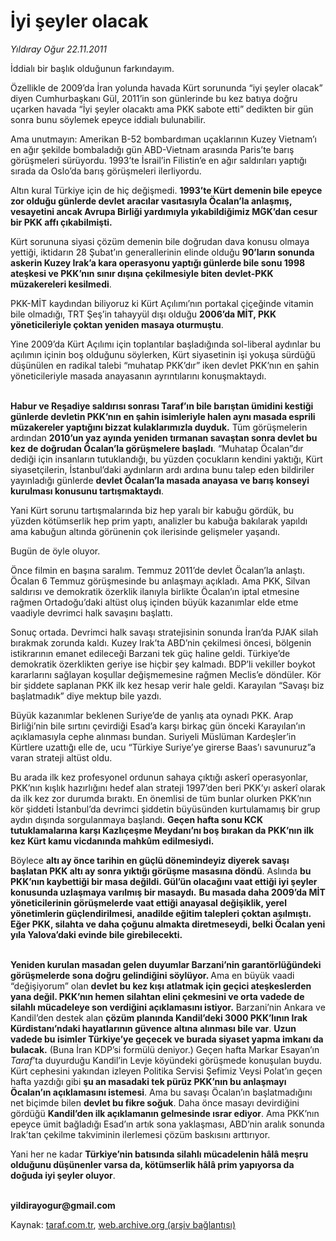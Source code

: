 # İyi şeyler olacak

*Yıldıray Oğur 22.11.2011*

<div class="yazi"><p>İddialı bir başlık olduğunun farkındayım. </p>
<p>Özellikle de 2009’da İran yolunda havada Kürt sorununda “iyi şeyler olacak” diyen Cumhurbaşkanı Gül, 2011’in son günlerinde bu kez batıya doğru uçarken havada “İyi şeyler olacaktı ama PKK sabote etti” dedikten bir gün sonra bunu söylemek epeyce iddialı bulunabilir.</p>
<p>Ama unutmayın: Amerikan B-52 bombardıman uçaklarının Kuzey Vietnam’ı en ağır şekilde bombaladığı gün ABD-Vietnam arasında Paris’te barış görüşmeleri sürüyordu. 1993’te İsrail’in Filistin’e en ağır saldırıları yaptığı sırada da Oslo’da barış görüşmeleri ilerliyordu.</p>
<p>Altın kural Türkiye için de hiç değişmedi. <b>1993’te Kürt demenin bile epeyce zor olduğu günlerde devlet aracılar vasıtasıyla Öcalan’la anlaşmış, vesayetini ancak Avrupa Birliği yardımıyla yıkabildiğimiz MGK’dan cesur bir PKK affı çıkabilmişti.</b></p>
<p>Kürt sorununa siyasi çözüm demenin bile doğrudan dava konusu olmaya yettiği, iktidarın 28 Şubat’ın generallerinin elinde olduğu <b>90’ların sonunda askerin Kuzey Irak’a kara operasyonu yaptığı günlerde bile sonu 1998 ateşkesi ve PKK’nın sınır dışına çekilmesiyle biten devlet-PKK müzakereleri kesilmedi</b>.</p>
<p>PKK-MİT kaydından biliyoruz ki Kürt Açılımı’nın portakal çiçeğinde vitamin bile olmadığı, TRT Şeş’in tahayyül dışı olduğu <b>2006’da MİT, PKK yöneticileriyle çoktan yeniden masaya oturmuştu</b>. </p>
<p>Yine 2009’da Kürt Açılımı için toplantılar başladığında sol-liberal aydınlar bu açılımın içinin boş olduğunu söylerken, Kürt siyasetinin işi yokuşa sürdüğü düşünülen en radikal talebi “muhatap PKK’dır” iken devlet PKK’nın en şahin yöneticileriyle masada anayasanın ayrıntılarını konuşmaktaydı. </p>
<p><b><br/>Habur ve Reşadiye saldırısı sonrası Taraf’ın bile barıştan ümidini kestiği günlerde devletin PKK’nın en şahin isimleriyle halen aynı masada esprili müzakereler yaptığını bizzat kulaklarımızla duyduk.</b> Tüm görüşmelerin ardından <b>2010’un yaz ayında yeniden tırmanan savaştan sonra devlet bu kez de doğrudan Öcalan’la görüşmelere başladı</b>. “Muhatap Öcalan”dır dediği için insanların tutuklandığı, bu yüzden çocukların kendini yaktığı, Kürt siyasetçilerin, İstanbul’daki aydınların ardı ardına bunu talep eden bildiriler yayınladığı günlerde <b>devlet Öcalan’la masada anayasa ve barış konseyi kurulması konusunu tartışmaktaydı</b>. </p>
<p>Yani Kürt sorunu tartışmalarında biz hep yaralı bir kabuğu gördük, bu yüzden kötümserlik hep prim yaptı, analizler bu kabuğa bakılarak yapıldı ama kabuğun altında görünenin çok ilerisinde gelişmeler yaşandı.</p>
<p>Bugün de öyle oluyor.</p>
<p>Önce filmin en başına saralım. Temmuz 2011’de devlet Öcalan’la anlaştı. Öcalan 6 Temmuz görüşmesinde bu anlaşmayı açıkladı. Ama PKK, Silvan saldırısı ve demokratik özerklik ilanıyla birlikte Öcalan’ın iptal etmesine rağmen Ortadoğu’daki altüst oluş içinden büyük kazanımlar elde etme vaadiyle devrimci halk savaşını başlattı.</p>
<p>Sonuç ortada. Devrimci halk savaşı stratejisinin sonunda İran’da PJAK silah bırakmak zorunda kaldı. Kuzey Irak’ta ABD’nin çekilmesi öncesi, bölgenin istikrarının emanet edileceği Barzani tek güç haline geldi. Türkiye’de demokratik özerklikten geriye ise hiçbir şey kalmadı. BDP’li vekiller boykot kararlarını sağlayan koşullar değişmemesine rağmen Meclis’e döndüler. Kör bir şiddete saplanan PKK ilk kez hesap verir hale geldi. Karayılan “Savaşı biz başlatmadık” diye mektup bile yazdı.</p>
<p>Büyük kazanımlar beklenen Suriye’de de yanlış ata oynadı PKK. Arap Birliği’nin bile sırtını çevirdiği Esad’a karşı birkaç gün önceki Karayılan’ın açıklamasıyla cephe alınması bundan. Suriyeli Müslüman Kardeşler’in Kürtlere uzattığı elle de, ucu “Türkiye Suriye’ye girerse Baas’ı savunuruz”a varan strateji altüst oldu.</p>
<p>Bu arada ilk kez profesyonel ordunun sahaya çıktığı askerî operasyonlar, PKK’nın kışlık hazırlığını hedef alan strateji 1997’den beri PKK’yı askerî olarak da ilk kez zor durumda bıraktı. En önemlisi de tüm bunlar olurken PKK’nın kör şiddeti İstanbul’da devrimci şiddetin büyüsünden kurtulamamış bir grup aydın dışında sorgulanmaya başlandı. <b>Geçen hafta sonu KCK tutuklamalarına karşı Kazlıçeşme Meydanı’nı boş bırakan da PKK’nın ilk kez Kürt kamu vicdanında mahkûm edilmesiydi.</b> </p>
<p>Böylece <b>altı ay önce tarihin en güçlü dönemindeyiz diyerek savaşı başlatan PKK altı ay sonra yıktığı görüşme masasına döndü</b>. Aslında <b>bu PKK’nın kaybettiği bir masa değildi. Gül’ün olacağını vaat ettiği iyi şeyler konusunda uzlaşmaya varılmış bir masaydı.</b> <b>Bu masada daha 2009’da MİT yöneticilerinin görüşmelerde vaat ettiği anayasal değişiklik, yerel yönetimlerin güçlendirilmesi, anadilde eğitim talepleri çoktan aşılmıştı. Eğer PKK, silahta ve daha çoğunu almakta diretmeseydi, belki Öcalan yeni yıla Yalova’daki evinde bile girebilecekti.</b></p>
<p><b><br/>Yeniden kurulan masadan gelen duyumlar Barzani’nin garantörlüğündeki görüşmelerde sona doğru gelindiğini söylüyor. </b>Ama en büyük vaadi “değişiyorum” olan <b>devlet bu kez kışı atlatmak için geçici ateşkeslerden yana değil. PKK’nın hemen silahtan elini çekmesini ve orta vadede de silahlı mücadeleye son verdiğini açıklamasını istiyor.</b> Barzani’nin Ankara ve Kandil’den destek alan <b>çözüm planında Kandil’deki 3000 PKK’lının Irak Kürdistanı’ndaki hayatlarının güvence altına alınması bile var</b>. <b>Uzun vadede bu isimler Türkiye’ye geçecek ve burada siyaset yapma imkanı da bulacak.</b> (Buna İran KDP’si formülü deniyor.) Geçen hafta Markar Esayan’ın <i>Taraf</i>’ta duyurduğu Kandil’in Levje köyündeki görüşmede konuşulan buydu. Kürt cephesini yakından izleyen Politika Servisi Şefimiz Veysi Polat’ın geçen hafta yazdığı gibi <b>şu an masadaki tek pürüz PKK’nın bu anlaşmayı Öcalan’ın açıklamasını istemesi</b>. Ama bu savaşı Öcalan’ın başlatmadığını net biçimde bilen <b>devlet bu fikre soğuk</b>. Daha önce masayı devirdiğini gördüğü <b>Kandil’den ilk açıklamanın gelmesinde ısrar ediyor</b>. Ama PKK’nın epeyce ümit bağladığı Esad’ın artık sona yaklaşması, ABD’nin aralık sonunda Irak’tan çekilme takviminin ilerlemesi çözüm baskısını arttırıyor.</p>
<p>Yani her ne kadar <b>Türkiye’nin batısında silahlı mücadelenin hâlâ meşru olduğunu düşünenler varsa da, kötümserlik hâlâ prim yapıyorsa da doğuda iyi şeyler oluyor</b>. </p>
<p><b><br/>yildirayogur@gmail.com</b></p>
</div>

Kaynak: [taraf.com.tr](http://www.taraf.com.tr/yildiray-ogur/makale-iyi-seyler-olacak.htm), [web.archive.org (arşiv bağlantısı)](http://web.archive.org/web/20130709213452/http://www.taraf.com.tr/yildiray-ogur/makale-iyi-seyler-olacak.htm)
